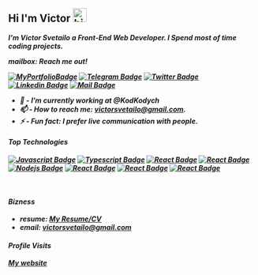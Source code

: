 ## Hi I'm Victor <img src="https://user-images.githubusercontent.com/1303154/88677602-1635ba80-d120-11ea-84d8-d263ba5fc3c0.gif" width="28px" height="28px" alt="hi">

<b><i>I'm Victor Svetailo a Front-End Web Developer. I Spend most of time coding projects.<i/><b/> 

mailbox: Reach me out!

[![MyPortfolioBadge](https://img.shields.io/badge/-MyPortfolio-000?style=flat&labelColor=000&logo=CodeSandbox&logoColor=white&link=https://svetailo.com)](https://svetailo.com/)
[![Telegram Badge](https://img.shields.io/badge/-Telegram-white?style=flat&labelColor=26A5E4&logo=telegram&logoColor=white&link=https://t.me/svetailo)](https://t.me/svetailo)
[![Twitter Badge](https://img.shields.io/badge/-@Twitter-1ca0f1?style=flat&labelColor=1ca0f1&logo=twitter&logoColor=white&link=https://twitter.com/VictorSvetailo)](https://twitter.com/VictorSvetailo) 
[![Linkedin Badge](https://img.shields.io/badge/-Linkedin-0e76a8?style=flat&labelColor=0e76a8&logo=linkedin&logoColor=white)](https://www.linkedin.com/in/svetailo/) 
[![Mail Badge](https://img.shields.io/badge/-victorsvetailo@gmail.com-c0392b?style=flat&labelColor=c0392b&logo=gmail&logoColor=white)](mailto:victorsvetailo@gmail.com)

<!-- TODO: Add last video link -->

- 🔭 - I’m currently working at @KodKodych
- 📫 - How to reach me: victorsvetailo@gmail.com.
- ⚡ - Fun fact: I prefer live communication with people.

#### Top Technologies

<!-- TODO: Make technologies links takes you to repositories -->

[![Javascript Badge](https://img.shields.io/badge/-Javascript-F0DB4F?style=for-the-badge&labelColor=black&logo=javascript&logoColor=F0DB4F)](#) 
[![Typescript Badge](https://img.shields.io/badge/-Typescript-007acc?style=for-the-badge&labelColor=black&logo=typescript&logoColor=007acc)](#) 
[![React Badge](https://img.shields.io/badge/-React-61DBFB?style=for-the-badge&labelColor=black&logo=react&logoColor=61DBFB)](#) 
[![React Badge](https://img.shields.io/badge/-REDUX-764ABC?style=for-the-badge&labelColor=black&logo=redux&logoColor=764ABC)](#) 
[![Nodejs Badge](https://img.shields.io/badge/-Nodejs-3C873A?style=for-the-badge&labelColor=black&logo=node.js&logoColor=3C873A)](#)
[![React Badge](https://img.shields.io/badge/-Git-F05032?style=for-the-badge&labelColor=black&logo=git&logoColor=F05032)](#) [![React Badge](https://img.shields.io/badge/-html5-E34F26?style=for-the-badge&labelColor=black&logo=html5&logoColor=E34F26)](#) 
[![React Badge](https://img.shields.io/badge/-sass-CC6699?style=for-the-badge&labelColor=black&logo=sass&logoColor=CC6699)](#) 

<br />

#### Bizness
- resume: [My Resume/CV](https://github.com/VictorSvetailo/MyResume-CV/blob/main/SvetailoResumeCV.pdf)
- email: victorsvetailo@gmail.com


#### Profile Visits 
[My website](https://svetailo.com)

<!-- <details>
<summary>
  More stuff about me
</summary>
 -->
